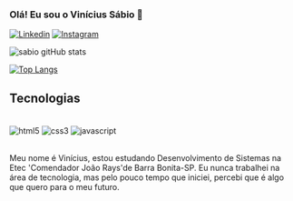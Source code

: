 
### Olá! Eu sou o Vinícius Sábio 👋

[![Linkedin](https://img.shields.io/badge/LinkedIn-0077B5?style=for-the-badge&logo=linkedin&logoColor=white)](https://www.linkedin.com/in/vinicius-sabio-9a5433ba/)
[![Instagram](https://img.shields.io/badge/Instagram-E4405F?style=for-the-badge&logo=instagram&logoColor=white)](https://www.instagram.com/v_bressanin/)

![sabio gitHub stats](https://github-readme-stats.vercel.app/api?username=vi-sabio&show_icons=true&theme=dracula)

[![Top Langs](https://github-readme-stats.vercel.app/api/top-langs/?username=vi-sabio&layout=compact)](https://github.com/anuraghazra/github-readme-stats)

## Tecnologias 

<div style="display: inline_block"></br>
    <img align="center" alt="html5" src="https://img.shields.io/badge/HTML5-E34F26?style=for-the-badge&logo=html5&logoColor=white">
     <img align="center" alt="css3" src="https://img.shields.io/badge/CSS3-1572B6?style=for-the-badge&logo=css3&logoColor=whitehttps://img.shields.io/badge/CSS3-1572B6?style=for-the-badge&logo=css3&logoColor=white">
     <img align="center" alt="javascript" src="https://img.shields.io/badge/JavaScript-323330?style=for-the-badge&logo=javascript&logoColor=F7DF1E">
</div></br>

Meu nome é Vinícius, estou estudando Desenvolvimento de Sistemas
na Etec 'Comendador João Rays'de Barra Bonita-SP. Eu nunca trabalhei na área
de tecnologia, mas pelo pouco tempo que iniciei, percebi que é algo que quero
para o meu futuro.
